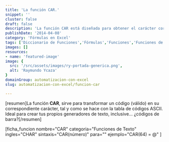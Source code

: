 ```yaml
---
title: 'La función CAR.'
snippet: ''
cluster: false
draft: false 
description: 'La función CAR está diseñada para obtener el carácter correspondiente al código numérico que le pases como parámetro. Es tu generador de códigos ASCII.'
publishDate: '2014-04-08'
category: 'Fórmulas en Excel'
tags: ['Diccionario de Funciones','Fórmulas','Funciones','Funciones de Texto','🤖 Automatización con Excel']
images: []
resources: 
- name: 'featured-image'
image: {
  src: '/src/assets/images/ry-portada-generica.png',
  alt: 'Raymundo Ycaza'
}
domainGroup: automatizacion-con-excel
slug: automatizacion-con-excel/funcion-car

---
```


\[resumen\]La función **CAR**, sirve para transformar un código (válido) en su correspondiente carácter, tal y como se hace con la tabla de códigos ASCII.  
Ideal para crear tus propios generadores de texto, inclusive... ¿códigos de barra?\[/resumen\]

\[ficha\_funcion nombre="CAR" categoria="Funciones de Texto" ingles="CHAR" sintaxis="CAR(número)" para="" ejemplo="CAR(64) = @" \]
